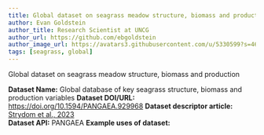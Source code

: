 ```yaml
---
title: Global dataset on seagrass meadow structure, biomass and production
author: Evan Goldstein
author_title: Research Scientist at UNCG
author_url: https://github.com/ebgoldstein
author_image_url: https://avatars3.githubusercontent.com/u/5330599?s=460&u=53cdb42ea74d7781c00feb1810496e02e781e247&v=4
tags: [seagrass, global]
---
```


Global dataset on seagrass meadow structure, biomass and production

<!--truncate-->

**Dataset Name:** Global database of key seagrass structure, biomass and production variables
**Dataset DOI/URL:** https://doi.org/10.1594/PANGAEA.929968
**Dataset descriptor article:** [Strydom et al., 2023](https://doi.org/10.5194/essd-15-511-2023)  
**Dataset API:** PANGAEA
**Example uses of dataset:**  
